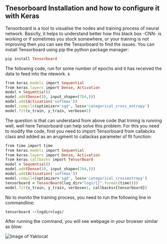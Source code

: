 
## Tnesorboard Installation and how to configure it with Keras
 
Tensorboard is a tool to visualise the nodes and training process of neural network. Basiclly, it helps to understand better how this black box -CNN- is working or if sometimes you stock somewhere, or your training is not improving then you can see the Tensorboard to find the issues. You can install Tensorboard using pip the python package manager:

```ruby
pip install Tensorboard
```
The following code, run for some number of epochs and it has received the data to feed into the ntework. 
s
```ruby
from keras.models import Sequential
from keras.layers import Dense, Activation
model = Sequential()
model.add(Dense(10, input_shape=(784,)))
model.add(Activation('softmax'))
model.compile(optimizer='sgd', loss='categorical_cross_entropy')
model.fit(x_train, y_train, verbose=1)
```
The question is that can understand from above code that trining is running well, well here Tensorboard can help solve this problem. For this you need to modify the code, first you need to import Tensorboard from callabcks class and added as an arugment to callackas parameter of fit function:

```ruby
from time import time
from keras.models import Sequential
from keras.layers import Dense, Activation
from keras.callbacks import TensorBoard
model = Sequential()
model.add(Dense(10, input_shape=(784,)))
model.add(Activation('softmax'))
model.compile(optimizer='sgd', loss='categorical_crossentropy')
tensorboard = TensorBoard(log_dir="logs/{}".format(time()))
model.fit(x_train, y_train, verbose=1, callbacks=[tensorboard])
```
No to monito the training process, you need to run the following line in commandline:
```ruby
tensorboard --logdir=logs/
```
After running the command, you will see webpage in your browser similar as blow:

![Image of Yaktocat](https://www.tensorflow.org/images/mnist_tensorboard.png)
